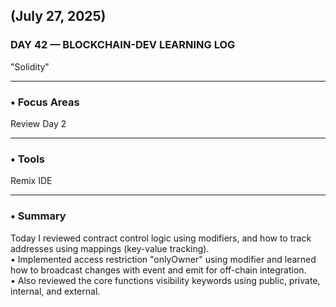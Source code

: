 ## (July 27, 2025)  
### DAY 42 — BLOCKCHAIN-DEV LEARNING LOG  
"Solidity"

---

### • Focus Areas  
Review Day 2

---

### • Tools  
Remix IDE

---

### • Summary  
Today I reviewed contract control logic using modifiers, and how to track addresses using mappings (key-value tracking).  
• Implemented access restriction "onlyOwner" using modifier and learned how to broadcast changes with event and emit for off-chain integration.  
• Also reviewed the core functions visibility keywords using public, private, internal, and external.